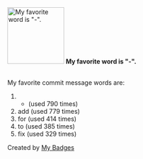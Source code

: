 <img src="https://github.com/my-badges/my-badges/blob/master/src/all-badges/favorite-word/favorite-word.png?raw=true" alt="My favorite word is &quot;-&quot;." title="My favorite word is &quot;-&quot;." width="128">
<strong>My favorite word is &quot;-&quot;.</strong>
<br><br>

My favorite commit message words are:

1. - (used 790 times)
2. add (used 779 times)
3. for (used 414 times)
4. to (used 385 times)
5. fix (used 329 times)


Created by <a href="https://github.com/my-badges/my-badges">My Badges</a>